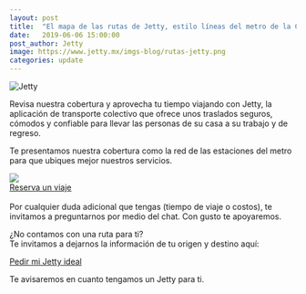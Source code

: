 ```yaml
---
layout: post
title:  "El mapa de las rutas de Jetty, estilo líneas del metro de la CDMX"
date:   2019-06-06 15:00:00
post_author: Jetty
image: https://www.jetty.mx/imgs-blog/rutas-jetty.png
categories: update
---
```

![Jetty]({{site.baseurl}}/imgs-blog/rutas-jetty.png)


Revisa nuestra cobertura y aprovecha tu tiempo viajando con Jetty, la aplicación de transporte colectivo que ofrece unos traslados seguros, cómodos y confiable para llevar las personas de su casa a su trabajo y de regreso.

Te presentamos nuestra cobertura como la red de las estaciones del metro para que ubiques mejor nuestros servicios.

<a href="{{site.baseurl}}/imgs-blog/mapa-rutas-jetty.png" target="_blank">
 <img src="{{site.baseurl}}/imgs-blog/mapa-rutas-jetty.png">
</a>

<div class="text-center">
  <a href="http://viaja.jetty.mx/lineasjetty" class="btn btn-green">Reserva un viaje</a>
</div>

<br>
Por cualquier duda adicional que tengas (tiempo de viaje o costos), te invitamos a preguntarnos por medio del chat. Con gusto te apoyaremos.

¿No contamos con una ruta para ti?
<br>
Te invitamos a dejarnos la información de tu origen y destino aquí:
<br>
<div class="text-center">
  <a href="http://viaja.jetty.mx/nuevo" class="btn btn-green">Pedir mi Jetty ideal</a>
</div>

Te avisaremos en cuanto tengamos un Jetty para ti.

